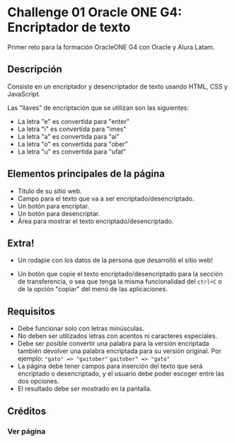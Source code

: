 # Challenge 01 Oracle ONE G4: Encriptador de texto
Primer reto para la formación OracleONE G4 con Oracle y Alura Latam.

## Descripción
Consiste en un encriptador y desencriptador de texto usando HTML, CSS y JavaScript.

Las "llaves" de encriptación que se utilizan son las siguientes:
* La letra "e" es convertida para "enter"
* La letra "i" es convertida para "imes"
* La letra "a" es convertida para "ai"
* La letra "o" es convertida para "ober"
* La letra "u" es convertida para "ufat"

## Elementos principales de la página
* Título de su sitio web.
* Campo para el texto que va a ser encriptado/desencriptado.
* Un botón para encriptar.
* Un botón para desencriptar.
* Área para mostrar el texto encriptado/desencriptado.


## Extra!
* Un rodapie  con los datos de la persona que desarrolló el sitio web!
- Un botón que copie el texto encriptado/desencriptado para la sección de transferencia, o sea que tenga la misma funcionalidad del `ctrl+C` o de la opción "copiar" del menú de las aplicaciones.

## Requisitos
- Debe funcionar solo con letras minúsculas.
- No deben ser utilizados letras con acentos ni caracteres especiales.
- Debe ser posible convertir una palabra para la versión encriptada también devolver una palabra encriptada para su versión original.
  Por ejemplo:
  `"gato" => "gaitober"`
  `gaitober" => "gato"`
- La página debe tener campos para inserción del texto que será encriptado o desencriptado, y el usuario debe poder escoger entre las dos opciones.
- El resultado debe ser mostrado en la pantalla.

## Créditos


### Ver página

